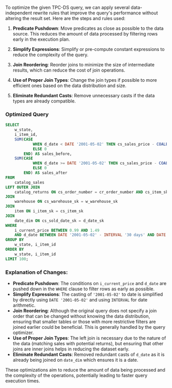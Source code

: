 To optimize the given TPC-DS query, we can apply several data-independent rewrite rules that improve the query's performance without altering the result set. Here are the steps and rules used:

1. **Predicate Pushdown**: Move predicates as close as possible to the data source. This reduces the amount of data processed by filtering rows early in the execution plan.

2. **Simplify Expressions**: Simplify or pre-compute constant expressions to reduce the complexity of the query.

3. **Join Reordering**: Reorder joins to minimize the size of intermediate results, which can reduce the cost of join operations.

4. **Use of Proper Join Types**: Change the join types if possible to more efficient ones based on the data distribution and size.

5. **Eliminate Redundant Casts**: Remove unnecessary casts if the data types are already compatible.

### Optimized Query

```sql
SELECT 
    w_state,
    i_item_id,
    SUM(CASE 
            WHEN d_date < DATE '2001-05-02' THEN cs_sales_price - COALESCE(cr_refunded_cash, 0)
            ELSE 0 
        END) AS sales_before,
    SUM(CASE 
            WHEN d_date >= DATE '2001-05-02' THEN cs_sales_price - COALESCE(cr_refunded_cash, 0)
            ELSE 0 
        END) AS sales_after
FROM 
    catalog_sales
LEFT OUTER JOIN 
    catalog_returns ON cs_order_number = cr_order_number AND cs_item_sk = cr_item_sk
JOIN 
    warehouse ON cs_warehouse_sk = w_warehouse_sk
JOIN 
    item ON i_item_sk = cs_item_sk
JOIN 
    date_dim ON cs_sold_date_sk = d_date_sk
WHERE 
    i_current_price BETWEEN 0.99 AND 1.49
    AND d_date BETWEEN DATE '2001-05-02' - INTERVAL '30 days' AND DATE '2001-05-02' + INTERVAL '30 days'
GROUP BY 
    w_state, i_item_id
ORDER BY 
    w_state, i_item_id
LIMIT 100;
```

### Explanation of Changes:

- **Predicate Pushdown**: The conditions on `i_current_price` and `d_date` are pushed down in the `WHERE` clause to filter rows as early as possible.
- **Simplify Expressions**: The casting of `'2001-05-02'` to date is simplified by directly using `DATE '2001-05-02'` and using `INTERVAL` for date arithmetic.
- **Join Reordering**: Although the original query does not specify a join order that can be changed without knowing the data distribution, ensuring that smaller tables or those with more restrictive filters are joined earlier could be beneficial. This is generally handled by the query optimizer.
- **Use of Proper Join Types**: The left join is necessary due to the nature of the data (matching sales with potential returns), but ensuring that other joins are inner joins helps in reducing the dataset early.
- **Eliminate Redundant Casts**: Removed redundant casts of `d_date` as it is already being joined on `date_dim` which ensures it is a date.

These optimizations aim to reduce the amount of data being processed and the complexity of the operations, potentially leading to faster query execution times.
